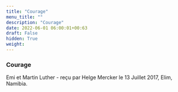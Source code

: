 ```yaml
---
title: "Courage"
menu_title: ""
description: "Courage"
date: 2022-06-01 06:00:01+00:63
draft: False
hidden: True
weight:
---
```

### Courage

Emi et Martin Luther - reçu par Helge Mercker le 13 Juillet 2017, Elim, Namibia.



